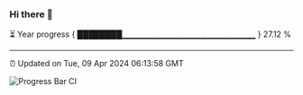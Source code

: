 ### Hi there 👋

⏳ Year progress { ████████▁▁▁▁▁▁▁▁▁▁▁▁▁▁▁▁▁▁▁▁▁▁ } 27.12 %

---

⏰ Updated on Tue, 09 Apr 2024 06:13:58 GMT

![Progress Bar CI](https://github.com/liununu/liununu/workflows/Progress%20Bar%20CI/badge.svg)
